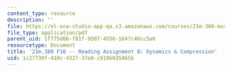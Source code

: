```yaml
---
content_type: resource
description: ''
file: https://ol-ocw-studio-app-qa.s3.amazonaws.com/courses/21m-380-music-and-technology-recording-techniques-and-audio-production-fall-2016/1c27730f410c432737e8c919b035865b_MIT21M_380F16_assn_rd08.pdf
file_type: application/pdf
parent_uid: 1f775d66-f81f-9507-4556-1647c46cc5a6
resourcetype: Document
title: '21m.380 F16 -- Reading Assignment 8: Dynamics & Compression'
uid: 1c27730f-410c-4327-37e8-c919b035865b
---
```

